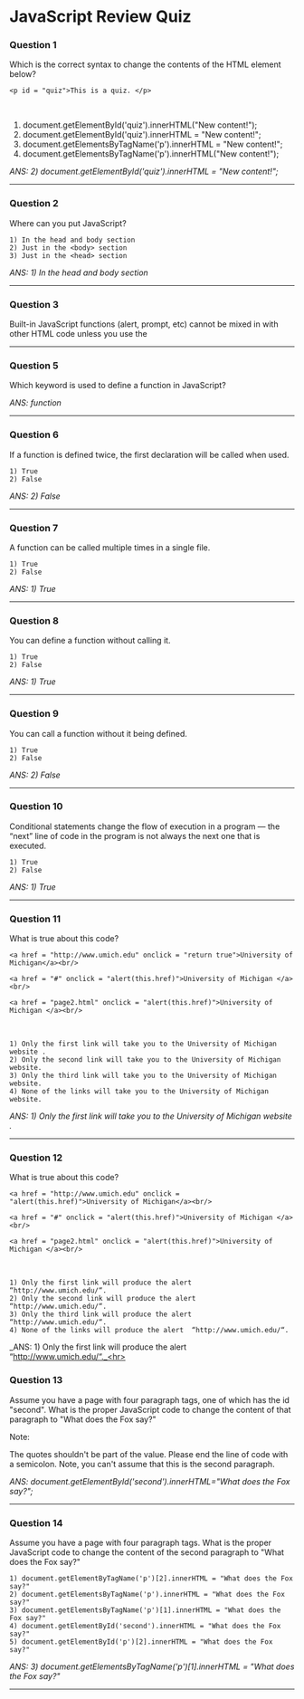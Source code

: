 # JavaScript Review Quiz

### Question 1
Which is the correct syntax to change the contents of the HTML element below?

    <p id = "quiz">This is a quiz. </p>
<br>

1) document.getElementById('quiz').innerHTML("New content!");
2) document.getElementById('quiz').innerHTML = "New content!";
3) document.getElementsByTagName('p').innerHTML = "New content!";
4) document.getElementsByTagName('p').innerHTML("New content!");

_ANS: 2) document.getElementById('quiz').innerHTML = "New content!";_<hr>

### Question 2
Where can you put JavaScript?

    1) In the head and body section
    2) Just in the <body> section
    3) Just in the <head> section

_ANS: 1) In the head and body section_<hr>

### Question 3
Built-in JavaScript functions (alert, prompt, etc) cannot be mixed in with other HTML code unless you use the <script> tag.

    1) True
    2) False
    
_ANS: 2) False_<hr>

### Question 4
Which of the following is the proper way to link to an external JavaScript file?

    1) <script = “file.js”></script>
    2) <script href=“file.js”></script>
    3) <script file = “file.js”></script>
    4) <script>”file.js”</script>
    5) <script src = “file.js”></script>
    
_ANS: 5) <script src = “file.js”></script>_<hr>
    
### Question 5
Which keyword is used to define a function in JavaScript?
    
_ANS: function_<hr>
    
### Question 6
If a function is defined twice, the first declaration will be called when used.

    1) True
    2) False
    
_ANS: 2) False_<hr>
    
### Question 7
A function can be called multiple times in a single file.

    1) True
    2) False

_ANS: 1) True_<hr>
    
### Question 8
You can define a function without calling it.

    1) True
    2) False

_ANS: 1) True_<hr>

### Question 9
You can call a function without it being defined.

    1) True
    2) False

_ANS: 2) False_<hr>

### Question 10
Conditional statements change the flow of execution in a program — the “next” line of code in the program is not always the next one that is executed.

    1) True
    2) False

_ANS: 1) True_<hr>

### Question 11
What is true about this code?

    <a href = "http://www.umich.edu" onclick = "return true">University of Michigan</a><br/>

    <a href = "#" onclick = "alert(this.href)">University of Michigan </a><br/>	

    <a href = "page2.html" onclick = "alert(this.href)">University of Michigan </a><br/>
<br>

    1) Only the first link will take you to the University of Michigan website .
    2) Only the second link will take you to the University of Michigan website.
    3) Only the third link will take you to the University of Michigan website.
    4) None of the links will take you to the University of Michigan website.
    
_ANS: 1) Only the first link will take you to the University of Michigan website ._<hr>
    
### Question 12
What is true about this code?
    
    <a href = "http://www.umich.edu" onclick = "alert(this.href)">University of Michigan</a><br/>

    <a href = "#" onclick = "alert(this.href)">University of Michigan </a><br/>	

    <a href = "page2.html" onclick = "alert(this.href)">University of Michigan </a><br/> 
<br>
    
    1) Only the first link will produce the alert  “http://www.umich.edu/“.
    2) Only the second link will produce the alert  “http://www.umich.edu/“.
    3) Only the third link will produce the alert  “http://www.umich.edu/“.
    4) None of the links will produce the alert  “http://www.umich.edu/“.
    
_ANS: 1) Only the first link will produce the alert  “http://www.umich.edu/“._<hr>
    
### Question 13
Assume you have a page with four paragraph tags, one of which has the id "second".  What is the proper JavaScript code to change the content of that  paragraph to "What does the Fox say?"

Note:

The quotes shouldn't be part of the value.
Please end the line of code with a semicolon.
Note, you can't assume that this is the second paragraph.  

_ANS: document.getElementById('second').innerHTML="What does the Fox say?";_<hr>
    
### Question 14
Assume you have a page with four paragraph tags.  What is the proper JavaScript code to change the content of the second paragraph to "What does the Fox say?"

    1) document.getElementByTagName('p')[2].innerHTML = "What does the Fox say?"
    2) document.getElementsByTagName('p').innerHTML = "What does the Fox say?"
    3) document.getElementsByTagName('p')[1].innerHTML = "What does the Fox say?"
    4) document.getElementById('second').innerHTML = "What does the Fox say?"
    5) document.getElementById('p')[2].innerHTML = "What does the Fox say?"    

_ANS: 3) document.getElementsByTagName('p')[1].innerHTML = "What does the Fox say?"_<hr>
